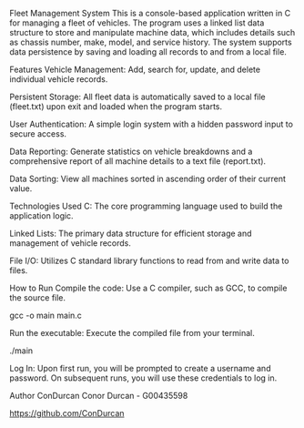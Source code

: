 Fleet Management System
This is a console-based application written in C for managing a fleet of vehicles. The program uses a linked list data structure to store and manipulate machine data, which includes details such as chassis number, make, model, and service history. The system supports data persistence by saving and loading all records to and from a local file.

Features
Vehicle Management: Add, search for, update, and delete individual vehicle records.

Persistent Storage: All fleet data is automatically saved to a local file (fleet.txt) upon exit and loaded when the program starts.

User Authentication: A simple login system with a hidden password input to secure access.

Data Reporting: Generate statistics on vehicle breakdowns and a comprehensive report of all machine details to a text file (report.txt).

Data Sorting: View all machines sorted in ascending order of their current value.

Technologies Used
C: The core programming language used to build the application logic.

Linked Lists: The primary data structure for efficient storage and management of vehicle records.

File I/O: Utilizes C standard library functions to read from and write data to files.

How to Run
Compile the code:
Use a C compiler, such as GCC, to compile the source file.

gcc -o main main.c

Run the executable:
Execute the compiled file from your terminal.

./main

Log In:
Upon first run, you will be prompted to create a username and password. On subsequent runs, you will use these credentials to log in.

Author
ConDurcan
Conor Durcan - G00435598

https://github.com/ConDurcan
